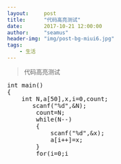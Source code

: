 ```yaml
---
layout:     post
title:      "代码高亮测试"
date:       2017-10-21 12:00:00
author:     "seamus"
header-img: "img/post-bg-miui6.jpg"
tags:
    - 生活
---
```


>代码高亮测试

<pre>
int main()
{
    int N,a[50],x,i=0,count;
       scanf("%d",&N);
        count=N;
        while(N--)
        {
            scanf("%d",&x);
            a[i++]=x;
        }
        for(i=0;i<count;i++)
        {
            printf("%c",a[i]);
        }
        i=0;

}
</pre>